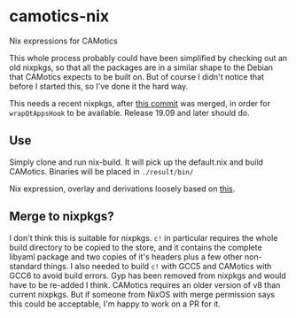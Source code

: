 # camotics-nix
Nix expressions for CAMotics

This whole process probably could have been simplified by checking out an old nixpkgs, so that all the packages are in a similar shape to the Debian that CAMotics expects to be built on. But of course I didn't notice that before I started this, so I've done it the hard way.

This needs a recent nixpkgs, after [this commit](https://github.com/NixOS/nixpkgs/commit/f79fd2e826dd95b3b64839d3e0bec8ae1dfab17e) was merged, in order for `wrapQtAppsHook` to be available. Release 19.09 and later should do.

## Use

Simply clone and run nix-build. It will pick up the default.nix and build CAMotics. Binaries will be placed in `./result/bin/`

Nix expression, overlay and derivations loosely based on [this](https://www.reddit.com/r/NixOS/comments/8tkllx/standard_project_structure/).

## Merge to nixpkgs?

I don't think this is suitable for nixpkgs. `c!` in particular requires the whole build directory to be copied to the store, and it contains the complete libyaml package and two copies of it's headers plus a few other non-standard things. I also needed to build `c!` with GCC5 and CAMotics with GCC6 to avoid build errors. Gyp has been removed from nixpkgs and would have to be re-added I think. CAMotics requires an older version of v8 than current nixpkgs. But if someone from NixOS with merge permission says this could be acceptable, I'm happy to work on a PR for it.
